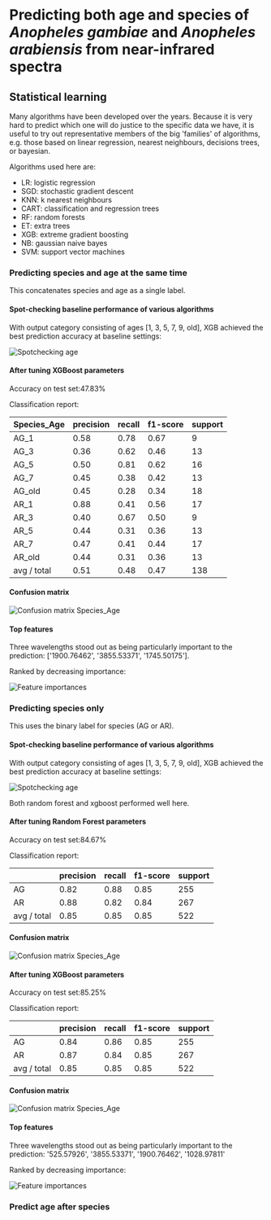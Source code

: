# Predicting  both age and species of *Anopheles gambiae* and *Anopheles arabiensis* from near-infrared spectra

## Statistical learning

Many algorithms have been developed over the years. Because it is very hard to
predict which one will do justice to the specific data we have, it is useful to
try out representative members of the big 'families' of algorithms, e.g. those
based on linear regression, nearest neighbours, decisions trees, or bayesian.

Algorithms used here are:

- LR: logistic regression
- SGD: stochastic gradient descent
- KNN: k nearest neighbours
- CART: classification and regression trees
- RF: random forests
- ET: extra trees
- XGB: extreme gradient boosting
- NB: gaussian naive bayes
- SVM: support vector machines

### Predicting species and age at the same time

This concatenates species and age as a single label.

#### Spot-checking baseline performance of various algorithms

With output category consisting of ages [1, 3, 5, 7, 9, old], XGB achieved the
best prediction accuracy at baseline settings:

![Spotchecking age](plots/spot_check_species_age_rus.png)


#### After tuning XGBoost parameters

Accuracy on test set:47.83%

Classification report:

|Species_Age| precision | recall | f1-score | support|
|:-----------|:----------|:-------|:---------|:-------|     
|AG_1        | 0.58      | 0.78   | 0.67     | 9|       
|AG_3        | 0.36      | 0.62   | 0.46     | 13|      
|AG_5        | 0.50      | 0.81   | 0.62     | 16|      
|AG_7        | 0.45      | 0.38   | 0.42     | 13|      
|AG_old      | 0.45      | 0.28   | 0.34     | 18|      
|AR_1        | 0.88      | 0.41   | 0.56     | 17|      
|AR_3        | 0.40      | 0.67   | 0.50     | 9|       
|AR_5        | 0.44      | 0.31   | 0.36     | 13|      
|AR_7        | 0.47      | 0.41   | 0.44     | 17|      
|AR_old      | 0.44      | 0.31   | 0.36     | 13|      
|avg / total | 0.51      | 0.48   | 0.47     | 138|     

#### Confusion matrix

![Confusion matrix Species_Age](plots/xgb_CM_species_age_rus.png)

#### Top features

Three wavelengths stood out as being particularly important to the prediction:
['1900.76462', '3855.53371', '1745.50175'].

Ranked by decreasing importance:

![Feature importances](plots/xgb_feat_imp_species_age_rus.png)

### Predicting species only
This uses the binary label for species (AG or AR).

#### Spot-checking baseline performance of various algorithms

With output category consisting of ages [1, 3, 5, 7, 9, old], XGB achieved the
best prediction accuracy at baseline settings:

![Spotchecking age](plots/spot_check_species_rus.png)

Both random forest and xgboost performed well here.

#### After tuning Random Forest parameters

Accuracy on test set:84.67%

Classification report:

|             | precision | recall | f1-score | support |
|:------------|:----------|:-------|:---------|:--------|
| AG          | 0.82      | 0.88   | 0.85     | 255     |
| AR          | 0.88      | 0.82   | 0.84     | 267     |
| avg / total | 0.85      | 0.85   | 0.85     | 522     |

#### Confusion matrix

![Confusion matrix Species_Age](plots/RF_CM_species_rus.png)


#### After tuning XGBoost parameters

Accuracy on test set:85.25%

Classification report:

|             | precision | recall | f1-score | support |
|:------------|:----------|:-------|:---------|:--------|
| AG          | 0.84      | 0.86   | 0.85     | 255     |
| AR          | 0.87      | 0.84   | 0.85     | 267     |
| avg / total | 0.85      | 0.85   | 0.85     | 522     |

#### Confusion matrix

![Confusion matrix Species_Age](plots/xgb_CM_species_rus.png)

#### Top features

Three wavelengths stood out as being particularly important to the prediction:
'525.57926', '3855.53371', '1900.76462', '1028.97811'

Ranked by decreasing importance:

![Feature importances](plots/xgb_feat_imp_species_rus.png)

### Predict age after species 

